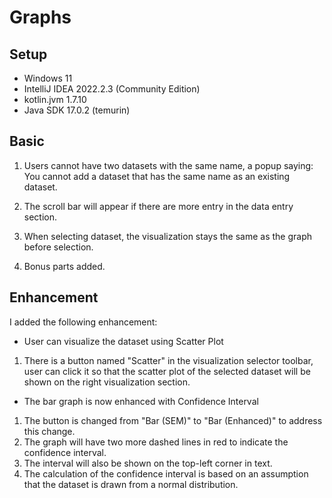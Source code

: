 # Graphs

## Setup
* Windows 11
* IntelliJ IDEA 2022.2.3 (Community Edition)
* kotlin.jvm 1.7.10
* Java SDK 17.0.2 (temurin)

## Basic
1. Users cannot have two datasets with the same name, a popup saying: You cannot add a dataset that has the same name as an existing dataset.

2. The scroll bar will appear if there are more entry in the data entry section.

3. When selecting dataset, the visualization stays the same as the graph before selection.

4. Bonus parts added.

## Enhancement 
I added the following enhancement:
- User can visualize the dataset using Scatter Plot
1. There is a button named "Scatter" in the visualization selector toolbar, user can click it so that the scatter plot of the selected dataset will be shown on the right visualization section.

- The bar graph is now enhanced with Confidence Interval
1. The button is changed from "Bar (SEM)" to "Bar (Enhanced)" to address this change.
2. The graph will have two more dashed lines in red to indicate the confidence interval.
3. The interval will also be shown on the top-left corner in text.
4. The calculation of the confidence interval is based on an assumption that the dataset is drawn from a normal distribution.
